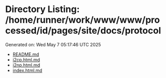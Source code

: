 # Directory Listing: /home/runner/work/www/www/processed/id/pages/site/docs/protocol
Generated on: Wed May  7 05:17:46 UTC 2025

- [README.md](README.md)
- [i2cp.html.md](i2cp.html.md)
- [i2np.html.md](i2np.html.md)
- [index.html.md](index.html.md)
